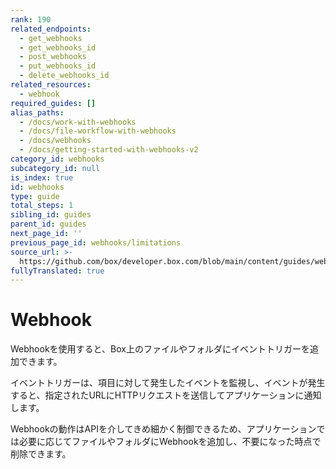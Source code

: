 ```yaml
---
rank: 190
related_endpoints:
  - get_webhooks
  - get_webhooks_id
  - post_webhooks
  - put_webhooks_id
  - delete_webhooks_id
related_resources:
  - webhook
required_guides: []
alias_paths:
  - /docs/work-with-webhooks
  - /docs/file-workflow-with-webhooks
  - /docs/webhooks
  - /docs/getting-started-with-webhooks-v2
category_id: webhooks
subcategory_id: null
is_index: true
id: webhooks
type: guide
total_steps: 1
sibling_id: guides
parent_id: guides
next_page_id: ''
previous_page_id: webhooks/limitations
source_url: >-
  https://github.com/box/developer.box.com/blob/main/content/guides/webhooks/index.md
fullyTranslated: true
---
```

# Webhook

Webhookを使用すると、Box上のファイルやフォルダにイベントトリガーを追加できます。

イベントトリガーは、項目に対して発生したイベントを監視し、イベントが発生すると、指定されたURLにHTTPリクエストを送信してアプリケーションに通知します。

Webhookの動作はAPIを介してきめ細かく制御できるため、アプリケーションでは必要に応じてファイルやフォルダにWebhookを追加し、不要になった時点で削除できます。
